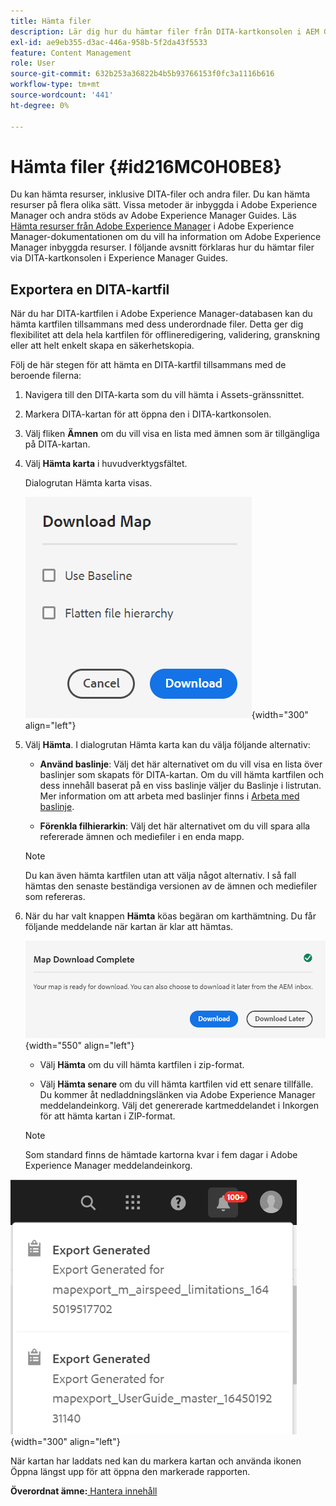 ```yaml
---
title: Hämta filer
description: Lär dig hur du hämtar filer från DITA-kartkonsolen i AEM Guides och exporterar en DITA-kartfil i AEM-databasen.
exl-id: ae9eb355-d3ac-446a-958b-5f2da43f5533
feature: Content Management
role: User
source-git-commit: 632b253a36822b4b5b93766153f0fc3a1116b616
workflow-type: tm+mt
source-wordcount: '441'
ht-degree: 0%

---
```


# Hämta filer {#id216MC0H0BE8}

Du kan hämta resurser, inklusive DITA-filer och andra filer. Du kan hämta resurser på flera olika sätt. Vissa metoder är inbyggda i Adobe Experience Manager och andra stöds av Adobe Experience Manager Guides. Läs [Hämta resurser från Adobe Experience Manager](https://experienceleague.adobe.com/docs/experience-manager-cloud-service/assets/manage/download-assets-from-aem.html) i Adobe Experience Manager-dokumentationen om du vill ha information om Adobe Experience Manager inbyggda resurser. I följande avsnitt förklaras hur du hämtar filer via DITA-kartkonsolen i Experience Manager Guides.

## Exportera en DITA-kartfil

När du har DITA-kartfilen i Adobe Experience Manager-databasen kan du hämta kartfilen tillsammans med dess underordnade filer. Detta ger dig flexibilitet att dela hela kartfilen för offlineredigering, validering, granskning eller att helt enkelt skapa en säkerhetskopia.

Följ de här stegen för att hämta en DITA-kartfil tillsammans med de beroende filerna:

1. Navigera till den DITA-karta som du vill hämta i Assets-gränssnittet.

1. Markera DITA-kartan för att öppna den i DITA-kartkonsolen.

1. Välj fliken **Ämnen** om du vill visa en lista med ämnen som är tillgängliga på DITA-kartan.

1. Välj **Hämta karta** i huvudverktygsfältet.

   Dialogrutan Hämta karta visas.

   ![](images/download-map.png){width="300" align="left"}

1. Välj **Hämta**. I dialogrutan Hämta karta kan du välja följande alternativ:

   - **Använd baslinje**: Välj det här alternativet om du vill visa en lista över baslinjer som skapats för DITA-kartan. Om du vill hämta kartfilen och dess innehåll baserat på en viss baslinje väljer du Baslinje i listrutan. Mer information om att arbeta med baslinjer finns i [Arbeta med baslinje](generate-output-use-baseline-for-publishing.md#).

   - **Förenkla filhierarkin**: Välj det här alternativet om du vill spara alla refererade ämnen och mediefiler i en enda mapp.


   >[!NOTE]
   >
   > Du kan även hämta kartfilen utan att välja något alternativ. I så fall hämtas den senaste beständiga versionen av de ämnen och mediefiler som refereras.

1. När du har valt knappen **Hämta** köas begäran om karthämtning. Du får följande meddelande när kartan är klar att hämtas.

   ![](images/download-map-prompt.png){width="550" align="left"}

   - Välj **Hämta** om du vill hämta kartfilen i zip-format.

   - Välj **Hämta senare** om du vill hämta kartfilen vid ett senare tillfälle. Du kommer åt nedladdningslänken via Adobe Experience Manager meddelandeinkorg. Välj det genererade kartmeddelandet i Inkorgen för att hämta kartan i ZIP-format.

   >[!NOTE]
   >
   > Som standard finns de hämtade kartorna kvar i fem dagar i Adobe Experience Manager meddelandeinkorg.

![](images/download-map-inbox.png){width="300" align="left"}

När kartan har laddats ned kan du markera kartan och använda ikonen Öppna längst upp för att öppna den markerade rapporten.

**Överordnat ämne:**&#x200B;[ Hantera innehåll](authoring.md)
